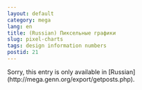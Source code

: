 ```yaml
---
layout: default
category: mega
lang: en
title: (Russian) Пиксельные графики
slug: pixel-charts
tags: design information numbers 
postid: 21
---
```

<p>Sorry, this entry is only available in [Russian](http://mega.genn.org/export/getposts.php).</p>